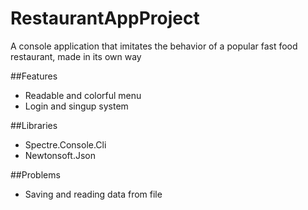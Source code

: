 # RestaurantAppProject
A console application that imitates the behavior of a popular fast food restaurant, made in its own way

##Features
- Readable and colorful menu
- Login and singup system


##Libraries
- Spectre.Console.Cli
- Newtonsoft.Json

##Problems
- Saving and reading data from file
